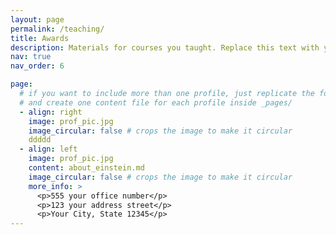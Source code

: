 ```yaml
---
layout: page
permalink: /teaching/
title: Awards
description: Materials for courses you taught. Replace this text with your description.
nav: true
nav_order: 6

page: 
  # if you want to include more than one profile, just replicate the following block
  # and create one content file for each profile inside _pages/
  - align: right
    image: prof_pic.jpg
    image_circular: false # crops the image to make it circular
    ddddd
  - align: left
    image: prof_pic.jpg
    content: about_einstein.md
    image_circular: false # crops the image to make it circular
    more_info: >
      <p>555 your office number</p>
      <p>123 your address street</p>
      <p>Your City, State 12345</p>
---
```


